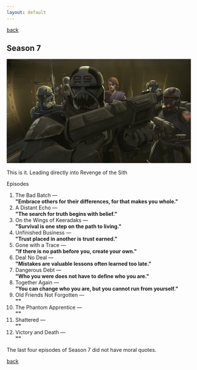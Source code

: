 ```yaml
---
layout: default
---
```


[back](./)

## Season 7

![Season 7 Image](./assets/img/season7.webp)

This is it. Leading directly into Revenge of the Sith

Episodes

1. The Bad Batch —\
**"Embrace others for their differences, for that makes you whole."**
1. A Distant Echo —\
**"The search for truth begins with belief."**
1. On the Wings of Keeradaks —\
**"Survival is one step on the path to living."**
1. Unfinished Business —\
**"Trust placed in another is trust earned."**
1. Gone with a Trace —\
**"If there is no path before you, create your own."**
1. Deal No Deal —\
**"Mistakes are valuable lessons often learned too late."**
1. Dangerous Debt —\
**"Who you were does not have to define who you are."**
1. Together Again —\
**"You can change who you are, but you cannot run from yourself."**
1. Old Friends Not Forgotten —\
**""**
1. The Phantom Apprentice —\
**""**
1. Shattered —\
**""**
1. Victory and Death —\
**""**

The last four episodes of Season 7 did not have moral quotes.

[back](./)
